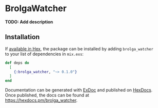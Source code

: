 # BrolgaWatcher

**TODO: Add description**

## Installation

If [available in Hex](https://hex.pm/docs/publish), the package can be installed
by adding `brolga_watcher` to your list of dependencies in `mix.exs`:

```elixir
def deps do
  [
    {:brolga_watcher, "~> 0.1.0"}
  ]
end
```

Documentation can be generated with [ExDoc](https://github.com/elixir-lang/ex_doc)
and published on [HexDocs](https://hexdocs.pm). Once published, the docs can
be found at <https://hexdocs.pm/brolga_watcher>.

